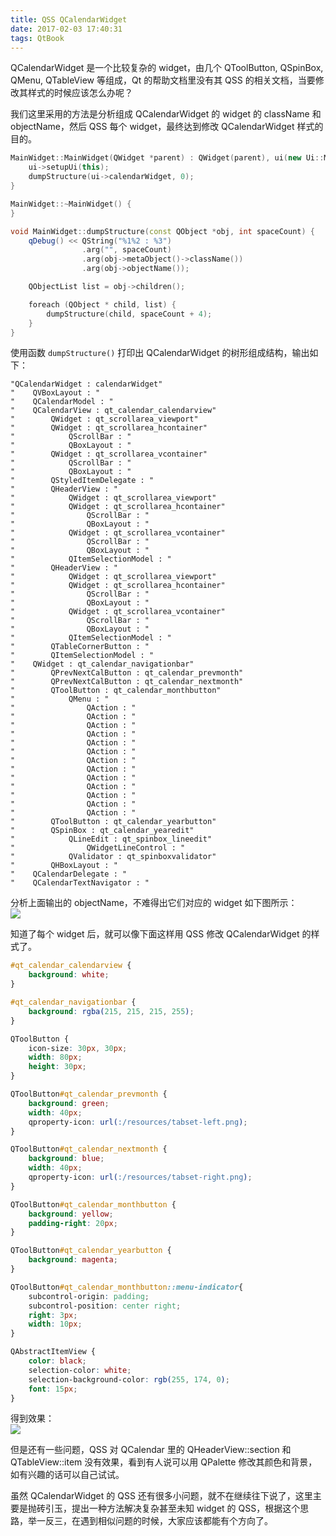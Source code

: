 ```yaml
---
title: QSS QCalendarWidget
date: 2017-02-03 17:40:31
tags: QtBook
---
```

QCalendarWidget 是一个比较复杂的 widget，由几个 QToolButton, QSpinBox, QMenu, QTableView 等组成，Qt 的帮助文档里没有其 QSS 的相关文档，当要修改其样式的时候应该怎么办呢？

我们这里采用的方法是分析组成 QCalendarWidget 的 widget 的 className 和 objectName，然后 QSS 每个 widget，最终达到修改 QCalendarWidget 样式的目的。

```cpp
MainWidget::MainWidget(QWidget *parent) : QWidget(parent), ui(new Ui::MainWidget) {
    ui->setupUi(this);
    dumpStructure(ui->calendarWidget, 0);
}

MainWidget::~MainWidget() {
}

void MainWidget::dumpStructure(const QObject *obj, int spaceCount) {
    qDebug() << QString("%1%2 : %3")
                .arg("", spaceCount)
                .arg(obj->metaObject()->className())
                .arg(obj->objectName());

    QObjectList list = obj->children();

    foreach (QObject * child, list) {
        dumpStructure(child, spaceCount + 4);
    }
}
```

使用函数 `dumpStructure()` 打印出 QCalendarWidget 的树形组成结构，输出如下：

```
"QCalendarWidget : calendarWidget"
"    QVBoxLayout : "
"    QCalendarModel : "
"    QCalendarView : qt_calendar_calendarview"
"        QWidget : qt_scrollarea_viewport"
"        QWidget : qt_scrollarea_hcontainer"
"            QScrollBar : "
"            QBoxLayout : "
"        QWidget : qt_scrollarea_vcontainer"
"            QScrollBar : "
"            QBoxLayout : "
"        QStyledItemDelegate : "
"        QHeaderView : "
"            QWidget : qt_scrollarea_viewport"
"            QWidget : qt_scrollarea_hcontainer"
"                QScrollBar : "
"                QBoxLayout : "
"            QWidget : qt_scrollarea_vcontainer"
"                QScrollBar : "
"                QBoxLayout : "
"            QItemSelectionModel : "
"        QHeaderView : "
"            QWidget : qt_scrollarea_viewport"
"            QWidget : qt_scrollarea_hcontainer"
"                QScrollBar : "
"                QBoxLayout : "
"            QWidget : qt_scrollarea_vcontainer"
"                QScrollBar : "
"                QBoxLayout : "
"            QItemSelectionModel : "
"        QTableCornerButton : "
"        QItemSelectionModel : "
"    QWidget : qt_calendar_navigationbar"
"        QPrevNextCalButton : qt_calendar_prevmonth"
"        QPrevNextCalButton : qt_calendar_nextmonth"
"        QToolButton : qt_calendar_monthbutton"
"            QMenu : "
"                QAction : "
"                QAction : "
"                QAction : "
"                QAction : "
"                QAction : "
"                QAction : "
"                QAction : "
"                QAction : "
"                QAction : "
"                QAction : "
"                QAction : "
"                QAction : "
"                QAction : "
"        QToolButton : qt_calendar_yearbutton"
"        QSpinBox : qt_calendar_yearedit"
"            QLineEdit : qt_spinbox_lineedit"
"                QWidgetLineControl : "
"            QValidator : qt_spinboxvalidator"
"        QHBoxLayout : "
"    QCalendarDelegate : "
"    QCalendarTextNavigator : "
```

分析上面输出的 objectName，不难得出它们对应的 widget 如下图所示：  
![](/img/qtbook/qss/QSS-Subcontrol-CalendarWidget.png)

知道了每个 widget 后，就可以像下面这样用 QSS 修改 QCalendarWidget 的样式了。

```css
#qt_calendar_calendarview {
    background: white;
}

#qt_calendar_navigationbar {
    background: rgba(215, 215, 215, 255);
}

QToolButton {
    icon-size: 30px, 30px;
    width: 80px;
    height: 30px;
}

QToolButton#qt_calendar_prevmonth {
    background: green;
    width: 40px;
    qproperty-icon: url(:/resources/tabset-left.png);
}

QToolButton#qt_calendar_nextmonth {
    background: blue;
    width: 40px;
    qproperty-icon: url(:/resources/tabset-right.png);
}

QToolButton#qt_calendar_monthbutton {
    background: yellow;
    padding-right: 20px;
}

QToolButton#qt_calendar_yearbutton {
    background: magenta;
}

QToolButton#qt_calendar_monthbutton::menu-indicator{
    subcontrol-origin: padding;
    subcontrol-position: center right;
    right: 3px;
    width: 10px;
}

QAbstractItemView {
    color: black;
    selection-color: white;
    selection-background-color: rgb(255, 174, 0);
    font: 15px;
}
```

得到效果：  
![](/img/qtbook/qss/QSS-Subcontrol-CalendarWidget-1.png)

但是还有一些问题，QSS 对 QCalendar 里的 QHeaderView::section 和 QTableView::item 没有效果，看到有人说可以用 QPalette 修改其颜色和背景，如有兴趣的话可以自己试试。

虽然 QCalendarWidget 的 QSS 还有很多小问题，就不在继续往下说了，这里主要是抛砖引玉，提出一种方法解决复杂甚至未知 widget 的 QSS，根据这个思路，举一反三，在遇到相似问题的时候，大家应该都能有个方向了。

